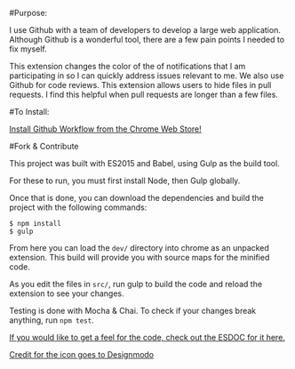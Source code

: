 #Purpose:

I use Github with a team of developers to develop a large web application. Although Github is a wonderful tool, there are a few pain points I needed to fix myself.

This extension changes the color of the of notifications that I am participating in so I can quickly address issues relevant to me.
We also use Github for code reviews. This extension allows users to hide files in pull requests. I find this helpful when pull requests are longer than a few files.

#To Install:

[Install Github Workflow from the Chrome Web Store!](http://bit.ly/1MKUxmg)

#Fork & Contribute

This project was built with ES2015 and Babel, using Gulp as the build tool.

For these to run, you must first install Node, then Gulp globally.

Once that is done, you can download the dependencies and build the project with the following commands:

```shell
$ npm install
$ gulp
```

From here you can load the `dev/` directory into chrome as an unpacked extension. This build will provide you with source maps for the minified code.

As you edit the files in `src/`, run gulp to build the code and reload the extension to see your changes.

Testing is done with Mocha & Chai. To check if your changes break anything, run `npm test`.

[If you would like to get a feel for the code, check out the ESDOC for it here.](https://doc.esdoc.org/github.com/djds23/github-notif-helper/)


[Credit for the icon goes to Designmodo](https://www.iconfinder.com/icons/103184/check_checkmark_ok_yes_icon)

